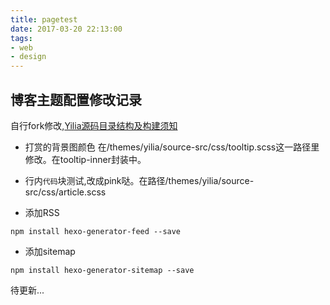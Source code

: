 ```yaml
---
title: pagetest
date: 2017-03-20 22:13:00
tags:
- web
- design
---
```


## 博客主题配置修改记录

自行fork修改,[Yilia源码目录结构及构建须知](https://github.com/litten/hexo-theme-yilia/wiki/Yilia%E6%BA%90%E7%A0%81%E7%9B%AE%E5%BD%95%E7%BB%93%E6%9E%84%E5%8F%8A%E6%9E%84%E5%BB%BA%E9%A1%BB%E7%9F%A5)

- 打赏的背景图颜色
在/themes/yilia/source-src/css/tooltip.scss这一路径里修改。在tooltip-inner封装中。

- 行内`代码`块测试,改成pink哒。在路径/themes/yilia/source-src/css/article.scss

- 添加RSS
```
npm install hexo-generator-feed --save
```
<!-- more -->

- 添加sitemap
```
npm install hexo-generator-sitemap --save
```

待更新...

